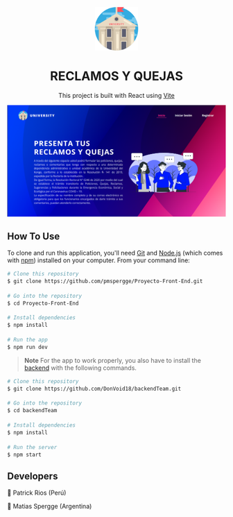 <div align="center">
  <img src="./src/images/logo.png" alt="Logo" title="Logo" width="100px">
</div>
<h1 align="center">
  RECLAMOS Y QUEJAS
</h1>
<p align="center"> 
This project is built with React using <a href="https://vitejs.dev/">Vite</a> 
</p>
<p align="center">
    <img src="./src/images/imagen_readme.png" alt="Imagen"/>
  </a>
</p>

## How To Use

To clone and run this application, you'll need [Git](https://git-scm.com) and [Node.js](https://nodejs.org/en/download/) (which comes with [npm](http://npmjs.com)) installed on your computer. From your command line:

```bash
# Clone this repository
$ git clone https://github.com/pmspergge/Proyecto-Front-End.git

# Go into the repository
$ cd Proyecto-Front-End

# Install dependencies
$ npm install

# Run the app
$ npm run dev
```

> **Note**
> For the app to work properly, you also have to install the [backend](https://github.com/DonVoid18/backendTeam) with the following commands.

```bash
# Clone this repository
$ git clone https://github.com/DonVoid18/backendTeam.git

# Go into the repository
$ cd backendTeam

# Install dependencies
$ npm install

# Run the server
$ npm start
```

## Developers

&#128119; Patrick Rios (Perú)

&#128119; Matias Spergge (Argentina)
